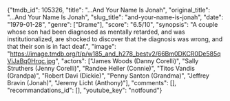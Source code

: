 {"tmdb_id": 105326, "title": "...And Your Name Is Jonah", "original_title": "...And Your Name Is Jonah", "slug_title": "and-your-name-is-jonah", "date": "1979-01-28", "genre": ["Drame"], "score": "6.5/10", "synopsis": "A couple whose son had been diagnosed as mentally retarded, and was institutionalized, are shocked to discover that the diagnosis was wrong, and that their son is in fact deaf.", "image": "https://image.tmdb.org/t/p/w185_and_h278_bestv2/66Bm0DKCR0De585qViJaBq0Hrqc.jpg", "actors": ["James Woods (Danny Corelli)", "Sally Struthers (Jenny Corelli)", "Randee Heller (Connie)", "Titos Vandis (Grandpa)", "Robert Davi (Dickie)", "Penny Santon (Grandma)", "Jeffrey Bravin (Jonah)", "Jeremy Licht (Anthony)"], "comments": [], "recommandations_id": [], "youtube_key": "notfound"}